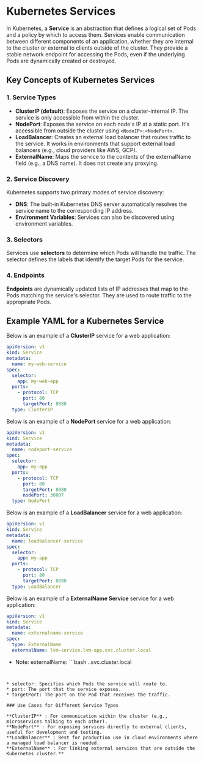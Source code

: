 # Kubernetes Services

In Kubernetes, a **Service** is an abstraction that defines a logical set of Pods and a policy by which to access them. Services enable communication between different components of an application, whether they are internal to the cluster or external to clients outside of the cluster. They provide a stable network endpoint for accessing the Pods, even if the underlying Pods are dynamically created or destroyed.

## Key Concepts of Kubernetes Services

### 1. Service Types
- **ClusterIP (default)**: Exposes the service on a cluster-internal IP. The service is only accessible from within the cluster.
- **NodePort**: Exposes the service on each node's IP at a static port. It's accessible from outside the cluster using `<NodeIP>:<NodePort>`.
- **LoadBalancer**: Creates an external load balancer that routes traffic to the service. It works in environments that support external load balancers (e.g., cloud providers like AWS, GCP).
- **ExternalName**: Maps the service to the contents of the externalName field (e.g., a DNS name). It does not create any proxying.

### 2. Service Discovery
Kubernetes supports two primary modes of service discovery:
- **DNS**: The built-in Kubernetes DNS server automatically resolves the service name to the corresponding IP address.
- **Environment Variables**: Services can also be discovered using environment variables.

### 3. Selectors
Services use **selectors** to determine which Pods will handle the traffic. The selector defines the labels that identify the target Pods for the service.

### 4. Endpoints
**Endpoints** are dynamically updated lists of IP addresses that map to the Pods matching the service's selector. They are used to route traffic to the appropriate Pods.

## Example YAML for a Kubernetes Service

Below is an example of a **ClusterIP** service for a web application:

```yaml
apiVersion: v1
kind: Service
metadata:
  name: my-web-service
spec:
  selector:
    app: my-web-app
  ports:
    - protocol: TCP
      port: 80
      targetPort: 8080
  type: ClusterIP
```

Below is an example of a **NodePort** service for a web application:

```yaml
apiVersion: v1
kind: Service
metadata:
  name: nodeport-service
spec:
  selector:
    app: my-app
  ports:
    - protocol: TCP
      port: 80
      targetPort: 8080
      nodePort: 30007
  type: NodePort
```
Below is an example of a **LoadBalancer** service for a web application:
```yaml
apiVersion: v1
kind: Service
metadata:
  name: loadbalancer-service
spec:
  selector:
    app: my-app
  ports:
    - protocol: TCP
      port: 80
      targetPort: 8080
  type: LoadBalancer
```
Below is an example of a **ExternalName Service** service for a web application:

```yaml
apiVersion: v1
kind: Service
metadata:
  name: externalname-service
spec:
  type: ExternalName
  externalName: lvm-service.lvm-app.svc.cluster.local
```
*  Note: externalName: ```bash <service>.<namespace>.svc.cluster.local
```


* selector: Specifies which Pods the service will route to.
* port: The port that the service exposes.
* targetPort: The port on the Pod that receives the traffic.

### Use Cases for Different Service Types

**ClusterIP** : For communication within the cluster (e.g., microservices talking to each other).
**NodePort** : For exposing services directly to external clients, useful for development and testing.
**LoadBalancer** : Best for production use in cloud environments where a managed load balancer is needed.
**ExternalName** : For linking external services that are outside the Kubernetes cluster.**